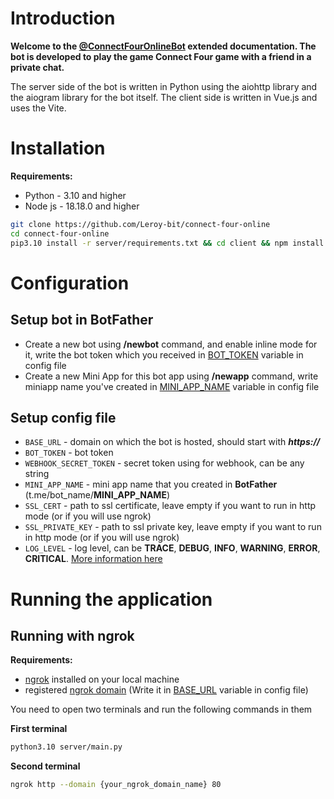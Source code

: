 # <!-- docsify-ignore -->
# Introduction

**Welcome to the [@ConnectFourOnlineBot](https://t.me/ConnectFourOnlineBot) extended documentation. The bot is developed to play the game Connect Four game with a friend in a private chat.**

The server side of the bot is written in Python using the aiohttp library and the aiogram library for the bot itself. The client side is written in Vue.js and uses the Vite.


# Installation

**Requirements:**
- Python - 3.10 and higher
- Node js - 18.18.0 and higher

```bash
git clone https://github.com/Leroy-bit/connect-four-online
cd connect-four-online
pip3.10 install -r server/requirements.txt && cd client && npm install && npm run build && cd ..
```


# Configuration

## Setup bot in BotFather
- Create a new bot using **/newbot** command, and enable inline mode for it, write the bot token which you received in [BOT_TOKEN](#setup-config-file) variable in config file
- Create a new Mini App for this bot app using **/newapp** command, write miniapp name you've created in [MINI_APP_NAME](#setup-config-file) variable in config file

## Setup config file
- `BASE_URL` - domain on which the bot is hosted, should start with _**https://**_
- `BOT_TOKEN` - bot token
- `WEBHOOK_SECRET_TOKEN` - secret token using for webhook, can be any string
- `MINI_APP_NAME` - mini app name that you created in **BotFather** (t.me/bot_name/**MINI_APP_NAME**)
- `SSL_CERT` - path to ssl certificate, leave empty if you want to run in http mode (or if you will use ngrok)
- `SSL_PRIVATE_KEY` - path to ssl private key, leave empty if you want to run in http mode (or if you will use ngrok)
- `LOG_LEVEL` - log level, can be **TRACE**, **DEBUG**, **INFO**, **WARNING**, **ERROR**, **CRITICAL**. [More information here](https://betterstack.com/community/guides/logging/loguru/#exploring-log-levels-in-loguru)


# Running the application

## Running with ngrok

**Requirements:**
- [ngrok](https://ngrok.com/download) installed on your local machine
- registered [ngrok domain](https://ngrok.com/docs/guides/how-to-set-up-a-custom-domain/) (Write it in [BASE_URL](#setup-config-file) variable in config file)

You need to open two terminals and run the following commands in them

**First terminal**
```bash
python3.10 server/main.py
```

**Second terminal**
```bash
ngrok http --domain {your_ngrok_domain_name} 80
```
